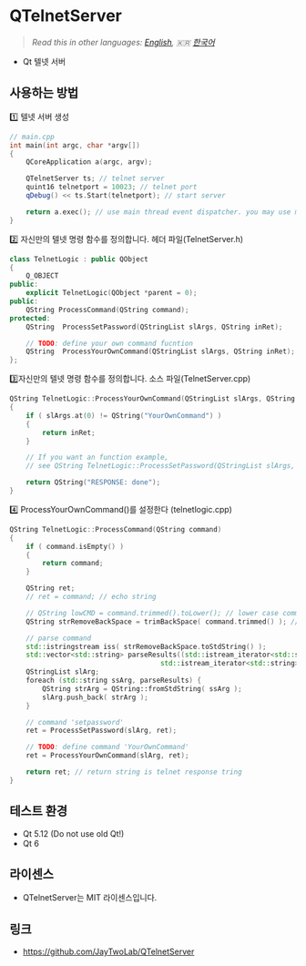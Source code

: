 # QTelnetServer

> *Read this in other languages: [English](README.md), :kr: [한국어](README.ko.md)*

- Qt 텔넷 서버

## 사용하는 방법

:one: 텔넷 서버 생성

```cpp
// main.cpp
int main(int argc, char *argv[])
{
    QCoreApplication a(argc, argv);

    QTelnetServer ts; // telnet server
    quint16 telnetport = 10023; // telnet port
    qDebug() << ts.Start(telnetport); // start server

    return a.exec(); // use main thread event dispatcher. you may use multi-thread.
}
```

:two: 자신만의 텔넷 명령 함수를 정의합니다. 헤더 파일(TelnetServer.h)

```cpp
class TelnetLogic : public QObject
{
    Q_OBJECT
public:
    explicit TelnetLogic(QObject *parent = 0);
public:
    QString ProcessCommand(QString command);
protected:
    QString  ProcessSetPassword(QStringList slArgs, QString inRet);

    // TODO: define your own command fucntion 
    QString  ProcessYourOwnCommand(QStringList slArgs, QString inRet);
};
```

:three:자신만의 텔넷 명령 함수를 정의합니다. 소스 파일(TelnetServer.cpp) 

```cpp
QString TelnetLogic::ProcessYourOwnCommand(QStringList slArgs, QString inRet)
{
    if ( slArgs.at(0) != QString("YourOwnCommand") )
    {
        return inRet;
    }

    // If you want an function example, 
    // see QString TelnetLogic::ProcessSetPassword(QStringList slArgs, QString inRet)

    return QString("RESPONSE: done");
}
```

:four: ProcessYourOwnCommand()를 설정한다 (telnetlogic.cpp)

```cpp
QString TelnetLogic::ProcessCommand(QString command)
{
    if ( command.isEmpty() )
    {
        return command;
    }

    QString ret;
    // ret = command; // echo string

    // QString lowCMD = command.trimmed().toLower(); // lower case command string
    QString strRemoveBackSpace = trimBackSpace( command.trimmed() ); // remove backspace and pre-backspace character

    // parse command
    std::istringstream iss( strRemoveBackSpace.toStdString() );
    std::vector<std::string> parseResults((std::istream_iterator<std::string>(iss)),
                                     std::istream_iterator<std::string>());
    QStringList slArg;
    foreach (std::string ssArg, parseResults) {
        QString strArg = QString::fromStdString( ssArg );
        slArg.push_back( strArg );
    }

    // command 'setpassword'
    ret = ProcessSetPassword(slArg, ret);

    // TODO: define command 'YourOwnCommand'
    ret = ProcessYourOwnCommand(slArg, ret);

    return ret; // return string is telnet response tring
}
```

## 테스트 환경

- Qt 5.12 (Do not use old Qt!)
- Qt 6

## 라이센스

- QTelnetServer는 MIT 라이센스입니다. 

## 링크
- https://github.com/JayTwoLab/QTelnetServer

